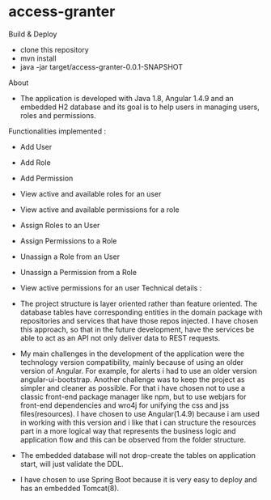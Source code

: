 # access-granter

Build & Deploy

  - clone this repository
  - mvn install
  - java -jar target/access-granter-0.0.1-SNAPSHOT
  
About 

  - The application is developed with Java 1.8, Angular 1.4.9 and an embedded H2 database and its goal 
  is to help users in managing users, roles and permissions.
  
Functionalities implemented :

  - Add User
  - Add Role
  - Add Permission
  - View active and available roles for an user
  - View active and available permissions for a role
  - Assign Roles to an User
  - Assign Permissions to a Role
  - Unassign a Role from an User
  - Unassign a Permission from a Role
  - View active permissions for an user
Technical details :

  - The project structure is layer oriented rather than feature oriented. The database tables have corresponding entities in the domain package with repositories and services that have those repos injected. I have chosen this approach, so that in the future development, have the services be able to act as an API not only deliver data to REST requests.
  - My main challenges in the development of the application were the technology version compatibility, mainly because of using an older version of Angular. For example, for alerts i had to use an older version angular-ui-bootstrap. Another challenge was to keep the project as simpler and cleaner as possible. For that i have chosen not to use a classic front-end package manager like npm, but to use webjars for front-end dependencies and wro4j for unifying the css and jss files(resources). I have chosen to use Angular(1.4.9) because i am used in working with this version and i like that i can structure the resources part in a more logical way that represents the business logic and application flow and this can be observed from the folder structure.
  - The embedded database will not drop-create the tables on application start, will just validate the DDL.
  - I have chosen to use Spring Boot because it is very easy to deploy and has an embedded Tomcat(8). 
